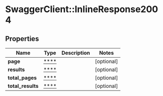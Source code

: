# SwaggerClient::InlineResponse2004

## Properties
Name | Type | Description | Notes
------------ | ------------- | ------------- | -------------
**page** | [****](.md) |  | [optional] 
**results** | [****](.md) |  | [optional] 
**total_pages** | [****](.md) |  | [optional] 
**total_results** | [****](.md) |  | [optional] 

